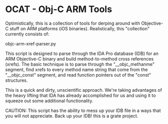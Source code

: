 OCAT - Obj-C ARM Tools
====

Optimistically, this is a collection of tools for derping around with 
Objective-C stuff on ARM platforms (iOS binaries). Realistically, this 
"collection" currently consists of:

objc-arm-xref-parser.py

This script is designed to parse through the IDA Pro database (IDB) for an 
ARM Objective-C binary and build method-to-method cross references (xrefs).
The basic technique is to parse through the "__objc_methanme" segment, find
xrefs to every method name string that come from the "__objc_const" segment,
and read function pointers out of the "const" structures. 

This is a quick and dirty, unscientific approach. We're taking advantages of 
the heavy lifting that IDA has already accomplished for us and using it to
squeeze out some additional functionality.

CAUTION: This script has the ability to mess up your IDB file in a ways that 
you will not appreciate. Back up your IDB!
this is a grate project.
